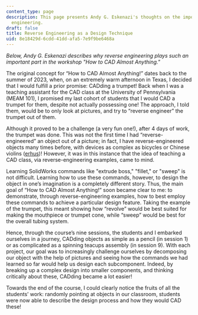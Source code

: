 ```yaml
---
content_type: page
description: This page presents Andy G. Eskenazi's thoughts on the importance of reverse
  engineering.
draft: false
title: Reverse Engineering as a Design Technique
uid: 8e18429d-6cdd-41dd-afa5-7e9f9be6468a
---
```

*Below, Andy G. Eskenazi describes why reverse engineering plays such an important part in the workshop "How to CAD Almost Anything."*

The original concept for “How to CAD Almost Anything!” dates back to the summer of 2023, when, on an extremely warm afternoon in Texas, I decided that I would fulfill a prior promise: CADding a trumpet! Back when I was a teaching assistant for the CAD class at the University of Pennsylvania (MEAM 101), I promised my last cohort of students that I would CAD a trumpet for them, despite not actually possessing one! The approach, I told them, would be to only look at pictures, and try to “reverse engineer” the trumpet out of them.

Although it proved to be a challenge (a very fun one!), after 4 days of work, the trumpet was done. This was not the first time I had “reverse-engineered” an object out of a picture; in fact, I have reverse-engineered objects many times before, with devices as complex as bicycles or Chinese violins ([erhus](https://en.wikipedia.org/wiki/Erhu))! However, it was in this instance that the idea of teaching a CAD class, via reverse-engineering examples, came to mind.

Learning SolidWorks commands like "extrude boss," "fillet," or "sweep" is not difficult. Learning how to use these commands, however, to design the object in one’s imagination is a completely different story. Thus, the main goal of “How to CAD Almost Anything!” soon became clear to me: to demonstrate, through reverse-engineering examples, how to best employ these commands to achieve a particular design feature. Taking the example of the trumpet, this meant showing how “revolve” would be best suited for making the mouthpiece or trumpet cone, while “sweep” would be best for the overall tubing system.

Hence, through the course’s nine sessions, the students and I embarked ourselves in a journey, CADding objects as simple as a pencil (in session 1) or as complicated as a spinning teacups assembly (in session 9). With each project, our goal was to increasingly challenge ourselves by decomposing our object with the help of pictures and seeing how the commands we had learned so far would help us design each subcomponent. Indeed, by breaking up a complex design into smaller components, and thinking critically about these, CADding became a lot easier!

Towards the end of the course, I could clearly notice the fruits of all the students’ work: randomly pointing at objects in our classroom, students were now able to describe the design process and how they would CAD these!